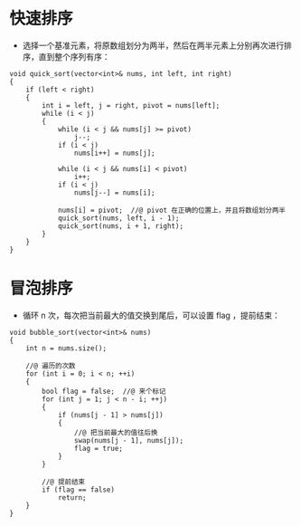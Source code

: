 # 快速排序

- 选择一个基准元素，将原数组划分为两半，然后在两半元素上分别再次进行排序，直到整个序列有序：

```
void quick_sort(vector<int>& nums, int left, int right)
{
	if (left < right)
	{
		int i = left, j = right, pivot = nums[left];
		while (i < j)
		{
			while (i < j && nums[j] >= pivot)
				j--;
			if (i < j)
				nums[i++] = nums[j];

			while (i < j && nums[i] < pivot)
				i++;
			if (i < j)
				nums[j--] = nums[i];

			nums[i] = pivot;  //@ pivot 在正确的位置上，并且将数组划分两半
			quick_sort(nums, left, i - 1);
			quick_sort(nums, i + 1, right);
		}
	}
}
```

# 冒泡排序

- 循环 n 次，每次把当前最大的值交换到尾后，可以设置 flag ，提前结束：

```
void bubble_sort(vector<int>& nums)
{
	int n = nums.size();
	
	//@ 遍历的次数
	for (int i = 0; i < n; ++i)
	{
		bool flag = false;  //@ 来个标记	
		for (int j = 1; j < n - i; ++j)
		{
			if (nums[j - 1] > nums[j])
			{
				//@ 把当前最大的值往后换
				swap(nums[j - 1], nums[j]);
				flag = true;
			}				
		}
		
		//@ 提前结束	
		if (flag == false)
			return;
	}
}
```











































































































